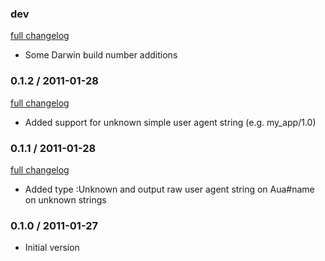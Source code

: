 ### dev

[full changelog](http://github.com/yolk/aua/compare/v0.1.2...master)

* Some Darwin build number additions

### 0.1.2 / 2011-01-28

[full changelog](http://github.com/yolk/aua/compare/v0.1.1...v0.1.2)

* Added support for unknown simple user agent string (e.g. my_app/1.0)

### 0.1.1 / 2011-01-28

[full changelog](http://github.com/yolk/aua/compare/v0.1.0...v0.1.1)

* Added type :Unknown and output raw user agent string on Aua#name on unknown strings

### 0.1.0 / 2011-01-27

* Initial version